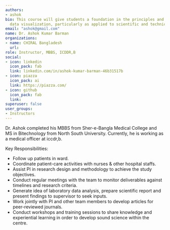 ```yaml
---
authors:
- ashok
bio: This course will give students a foundation in the principles and practice of
  data visualization, particularly as applied to scientific and technical data.
email: "ashok@gmail.com"
name: Dr. Ashok Kumar Barman
organizations:
- name: CHIRAL Bangladesh 
  url:
role: Instructor, MBBS, ICDDR,B
social:
- icon: linkedin
  icon_pack: fab
  link: linkedin.com/in/ashok-kumar-barman-46b31517b
- icon: piazza
  icon_pack: ai
  link: https://piazza.com/
- icon: github
  icon_pack: fab
  link:
superuser: false
user_groups:
- Instructors
---
```


Dr. Ashok completed his MBBS from Sher-e-Bangla Medical College and MS in Bitechnology from North South University. Currently, he is working as a medical officer at iccdr,b.

Key Responsibilities:
- Follow up patients in ward.
- Coordinate patient-care activities with nurses & other hospital
staffs.
- Assist PI in research design and methodology to achieve the
study objectives.
- Conduct regular meetings with the team to monitor deliverables
against timelines and research criteria.
- Generate idea of laboratory data analysis, prepare scientific
report and present findings to supervisor to seek inputs.
- Work jointly with PI and other team members to develop articles
for peer-reviewed journals.
- Conduct workshops and training sessions to share knowledge
and experiential learning in order to develop sound science within
the centre.
